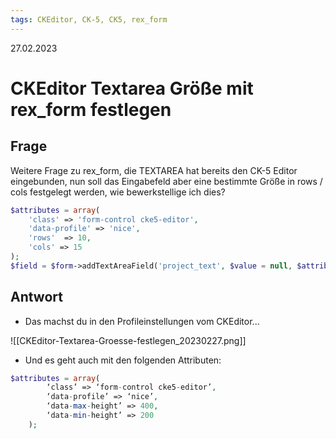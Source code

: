 ```yaml
---
tags: CKEditor, CK-5, CK5, rex_form
---
```


27.02.2023

# CKEditor Textarea Größe mit rex_form festlegen


## Frage

Weitere Frage zu rex_form, die TEXTAREA hat bereits den CK-5 Editor eingebunden, nun soll das Eingabefeld aber eine bestimmte Größe in rows / cols festgelegt werden, wie bewerkstellige ich dies?

```php
$attributes = array(
    'class' => 'form-control cke5-editor',
    'data-profile' => 'nice',
    'rows'  => 10,
    'cols' => 15
);
$field = $form->addTextAreaField('project_text', $value = null, $attributes);
```

## Antwort

- Das machst du in den Profileinstellungen vom CKEditor...

![[CKEditor-Textarea-Groesse-festlegen_20230227.png]]

- Und es geht auch mit den folgenden Attributen:  

```php
$attributes = array(
        ‘class’ => ‘form-control cke5-editor’,
        ‘data-profile’ => ‘nice’,
        ‘data-max-height’ => 400,
        ‘data-min-height’ => 200
    );
```

